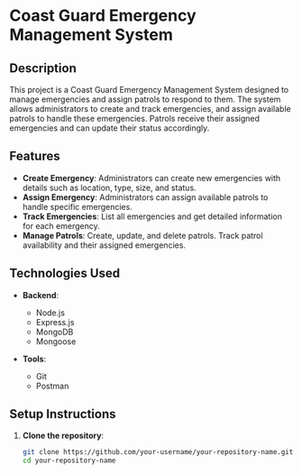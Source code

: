 # Coast Guard Emergency Management System

## Description

This project is a Coast Guard Emergency Management System designed to manage emergencies and assign patrols to respond to them. The system allows administrators to create and track emergencies, and assign available patrols to handle these emergencies. Patrols receive their assigned emergencies and can update their status accordingly.

## Features

- **Create Emergency**: Administrators can create new emergencies with details such as location, type, size, and status.
- **Assign Emergency**: Administrators can assign available patrols to handle specific emergencies.
- **Track Emergencies**: List all emergencies and get detailed information for each emergency.
- **Manage Patrols**: Create, update, and delete patrols. Track patrol availability and their assigned emergencies.

## Technologies Used

- **Backend**:
  - Node.js
  - Express.js
  - MongoDB
  - Mongoose

- **Tools**:
  - Git
  - Postman

## Setup Instructions

1. **Clone the repository**:
   ```bash
   git clone https://github.com/your-username/your-repository-name.git
   cd your-repository-name
